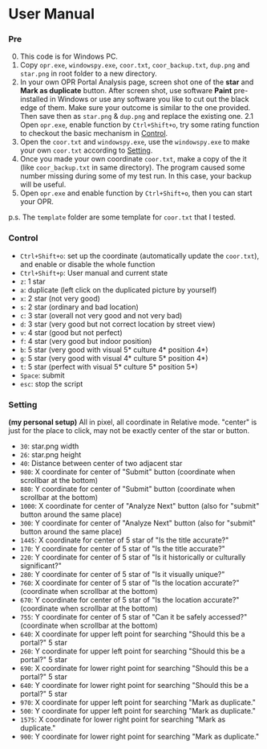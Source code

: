 # User Manual

### Pre
0. This code is for Windows PC.
1. Copy `opr.exe`, `windowspy.exe`, `coor.txt`, `coor_backup.txt`, `dup.png` and `star.png` in root folder to a new directory.
2. In your own OPR Portal Analysis page, screen shot one of the **star** and **Mark as duplicate** button. After screen shot, use software **Paint** pre-installed in Windows or use any software you like to cut out the black edge of them. Make sure your outcome is similar to the one provided. Then save then as `star.png` & `dup.png` and replace the existing one.
2.1 Open `opr.exe`, enable function by `Ctrl+Shift+o`, try some rating function to checkout the basic mechanism in [Control](./README.md).
3. Open the `coor.txt` and `windowspy.exe`, use the `windowspy.exe` to make your own `coor.txt` according to [Setting](./README.md).
4. Once you made your own coordinate `coor.txt`, make a copy of the it (like `coor_backup.txt` in same directory). The program caused some number missing during some of my test run. In this case, your backup will be useful.
5. Open `opr.exe` and enable function by `Ctrl+Shift+o`, then you can start your OPR.

p.s. The `template` folder are some template for `coor.txt` that I tested.

### Control
- `Ctrl+Shift+o`: set up the coordinate (automatically update the `coor.txt`), and enable or disable the whole function
- `Ctrl+Shift+p`: User manual and current state
- `z`: 1 star
- `a`: duplicate (left click on the duplicated picture by yourself)
- `x`: 2 star (not very good)
- `s`: 2 star (ordinary and bad location)
- `c`: 3 star (overall not very good and not very bad)
- `d`: 3 star (very good but not correct location by street view)
- `v`: 4 star (good but not perfect)
- `f`: 4 star (very good but indoor position)
- `b`: 5 star (very good with visual 5* culture 4* position 4*)
- `g`: 5 star (very good with visual 4* culture 5* position 4*)
- `t`: 5 star (perfect with visual 5* culture 5* position 5*)
- `Space`: submit
- `esc`: stop the script

### Setting 
**(my personal setup)** 
All in pixel, all coordinate in Relative mode. "center" is just for the place to click, may not be exactly center of the star or button.
- `30`: star.png width
- `26`: star.png height
- `40`: Distance between center of two adjacent star
- `980`: X coordinate for center of "Submit" button (coordinate when scrollbar at the bottom)
- `880`: Y coordinate for center of "Submit" button (coordinate when scrollbar at the bottom)
- `1000`: X coordinate for center of "Analyze Next" button (also for "submit" button around the same place)
- `300`: Y coordinate for center of "Analyze Next" button (also for "submit" button around the same place)
- `1445`: X coordinate for center of 5 star of "Is the title accurate?"
- `170`: Y coordinate for center of 5 star of "Is the title accurate?"
- `220`: Y coordinate for center of 5 star of "Is it historically or culturally significant?"
- `280`: Y coordinate for center of 5 star of "Is it visually unique?"
- `760`: X coordinate for center of 5 star of "Is the location accurate?" (coordinate when scrollbar at the bottom)
- `670`: Y coordinate for center of 5 star of "Is the location accurate?" (coordinate when scrollbar at the bottom)
- `755`: Y coordinate for center of 5 star of "Can it be safely accessed?" (coordinate when scrollbar at the bottom)
- `640`: X coordinate for upper left point for searching "Should this be a portal?" 5 star
- `260`: Y coordinate for upper left point for searching "Should this be a portal?" 5 star
- `690`: X coordinate for lower right point for searching "Should this be a portal?" 5 star
- `640`: Y coordinate for lower right point for searching "Should this be a portal?" 5 star
- `970`: X coordinate for upper left point for searching "Mark as duplicate."
- `500`: Y coordinate for upper left point for searching "Mark as duplicate."
- `1575`: X coordinate for lower right point for searching "Mark as duplicate."
- `900`: Y coordinate for lower right point for searching "Mark as duplicate."
